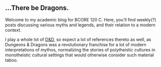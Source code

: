 ## ...There be Dragons.
Welcome to my academic blog for BCORE 120 C. Here, you'll find weekly(?) posts discussing various myths and legends, and their relation to a modern context.

I play a whole lot of [D&D](https://dnd.wizards.com/), so expect a lot of references thereto as well, as Dungeons & Dragons was a revolutionary franchise for a lot of modern interpretations of mythos, normalizing the stories of polytheistic cultures in monotheistic cultural settings that would otherwise consider such material taboo.
